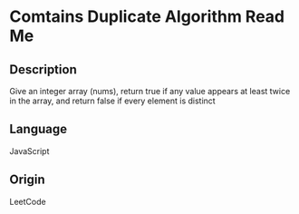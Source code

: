 # Comtains Duplicate Algorithm Read Me

## Description

Give an integer array (nums), return true if any value appears at least twice in the array, and return false if every element is distinct

## Language

JavaScript

## Origin

LeetCode